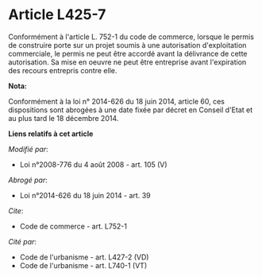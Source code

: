 # Article L425-7

Conformément à l'article L. 752-1 du code de commerce, lorsque le permis de construire porte sur un projet soumis à une
autorisation d'exploitation commerciale, le permis ne peut être accordé avant la délivrance de cette autorisation. Sa mise en
oeuvre ne peut être entreprise avant l'expiration des recours entrepris contre elle.

**Nota:**

Conformément à la loi n° 2014-626 du 18 juin 2014, article 60, ces dispositions sont abrogées à une date fixée par décret en
Conseil d'Etat et au plus tard le 18 décembre 2014.

**Liens relatifs à cet article**

_Modifié par_:

  - Loi n°2008-776 du 4 août 2008 - art. 105 (V)

_Abrogé par_:

  - Loi n°2014-626 du 18 juin 2014 - art. 39

_Cite_:

  - Code de commerce - art. L752-1

_Cité par_:

  - Code de l'urbanisme - art. L427-2 (VD)
  - Code de l'urbanisme - art. L740-1 (VT)

